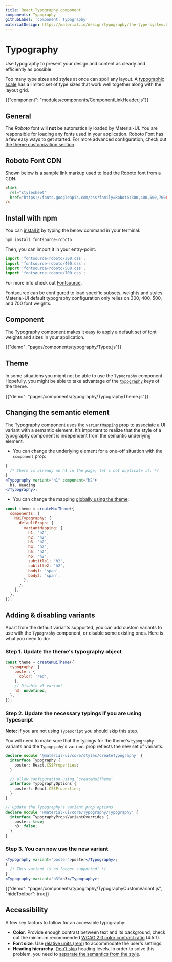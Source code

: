 ```yaml
---
title: React Typography component
components: Typography
githubLabel: 'component: Typography'
materialDesign: https://material.io/design/typography/the-type-system.html
---
```


# Typography

<p class="description">Use typography to present your design and content as clearly and efficiently as possible.</p>

Too many type sizes and styles at once can spoil any layout.
A [typographic scale](https://material.io/design/typography/#type-scale) has a limited set of type sizes that work well together along with the layout grid.

{{"component": "modules/components/ComponentLinkHeader.js"}}

## General

The _Roboto_ font will **not** be automatically loaded by Material-UI.
You are responsible for loading any fonts used in your application.
Roboto Font has a few easy ways to get started. For more advanced configuration, check out
[the theme customization section](/customization/typography/).

## Roboto Font CDN

Shown below is a sample link markup used to load the Roboto font from a CDN:

```html
<link
  rel="stylesheet"
  href="https://fonts.googleapis.com/css?family=Roboto:300,400,500,700&display=swap"
/>
```

## Install with npm

You can [install it](https://www.npmjs.com/package/fontsource-roboto) by typing the below command in your terminal:

`npm install fontsource-roboto`

Then, you can import it in your entry-point.

```js
import 'fontsource-roboto/300.css';
import 'fontsource-roboto/400.css';
import 'fontsource-roboto/500.css';
import 'fontsource-roboto/700.css';
```

For more info check out [Fontsource](https://github.com/fontsource/fontsource).

Fontsource can be configured to load specific subsets, weights and styles.
Material-UI default typography configuration only relies on 300, 400, 500, and 700 font weights.

## Component

The Typography component makes it easy to apply a default set of font weights and sizes in your application.

{{"demo": "pages/components/typography/Types.js"}}

## Theme

In some situations you might not be able to use the `Typography` component.
Hopefully, you might be able to take advantage of the [`typography`](/customization/default-theme/?expand-path=$.typography) keys of the theme.

{{"demo": "pages/components/typography/TypographyTheme.js"}}

## Changing the semantic element

The Typography component uses the `variantMapping` prop to associate a UI variant with a semantic element.
It’s important to realize that the style of a typography component is independent from the semantic underlying element.

- You can change the underlying element for a one-off situation with the `component` prop:

```jsx
{
  /* There is already an h1 in the page, let's not duplicate it. */
}
<Typography variant="h1" component="h2">
  h1. Heading
</Typography>;
```

- You can change the mapping [globally using the theme](/customization/globals/#default-props):

```js
const theme = createMuiTheme({
  components: {
    MuiTypography: {
      defaultProps: {
        variantMapping: {
          h1: 'h2',
          h2: 'h2',
          h3: 'h2',
          h4: 'h2',
          h5: 'h2',
          h6: 'h2',
          subtitle1: 'h2',
          subtitle2: 'h2',
          body1: 'span',
          body2: 'span',
        },
      },
    },
  },
});
```

## Adding & disabling variants

Apart from the default variants supported, you can add custom variants to use with the `Typography` component, or disable some existing ones. Here is what you need to do:

### Step 1. Update the theme's typography object

```js
const theme = createMuiTheme({
  typography: {
    poster: {
      color: 'red',
    },
    // Disable v3 variant
    h3: undefined,
  },
});
```

### Step 2. Update the necessary typings if you are using Typescript

**Note:** If you are not using `Typescript` you should skip this step.

You will need to make sure that the typings for the theme's `typography` variants and the `Typogrpahy`'s `variant` prop reflects the new set of variants.

```ts
declare module '@material-ui/core/styles/createTypography' {
  interface Typography {
    poster: React.CSSProperties;
  }

  // allow configuration using `createMuiTheme`
  interface TypographyOptions {
    poster?: React.CSSProperties;
  }
}

// Update the Typography's variant prop options
declare module '@material-ui/core/Typography/Typography' {
  interface TypographyPropsVariantOverrides {
    poster: true;
    h3: false;
  }
}
```

### Step 3. You can now use the new variant

```jsx
<Typography variant="poster">poster</Typography>;
{
  /* This variant is no longer supported! */
}
<Typography variant="h3">h3</Typography>;
```

{{"demo": "pages/components/typography/TypographyCustomVariant.js", "hideToolbar": true}}

## Accessibility

A few key factors to follow for an accessible typography:

- **Color**. Provide enough contrast between text and its background, check out the minimum recommended [WCAG 2.0 color contrast ratio](https://www.w3.org/TR/UNDERSTANDING-WCAG20/visual-audio-contrast-contrast.html) (4.5:1).
- **Font size**. Use [relative units (rem)](/customization/typography/#font-size) to accommodate the user's settings.
- **Heading hierarchy**. [Don't skip](https://www.w3.org/WAI/tutorials/page-structure/headings/) heading levels. In order to solve this problem, you need to [separate the semantics from the style](#changing-the-semantic-element).
